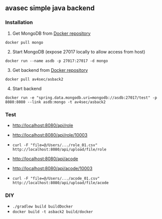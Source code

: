 ## avasec simple java backend

### Installation

1. Get MongoDB from [Docker repository](https://hub.docker.com/_/mongo)

`docker pull mongo`

2. Start MongoDB (expose 27017 locally to allow access from host)

`docker run --name asdb -p 27017:27017 -d mongo`

3. Get backend from [Docker repository](https://hub.docker.com/r/av4sec/asback2)

`docker pull av4sec/asback2`

4. Start backend

`docker run -e "spring.data.mongodb.uri=mongodb://asdb:27017/test" -p 8080:8080 --link asdb:mongo -t av4sec/asback2`


### Test

* [http://localhost:8080/api/role](http://localhost:8080/api/role)
* [http://localhost:8080/api/role/10003](http://localhost:8080/api/role/10003)

* `curl -F "file=@/Users/.../role_01.csv" http://localhost:8080/api/upload/file/role`

* [http://localhost:8080/api/acode](http://localhost:8080/api/acode)
* [http://localhost:8080/api/acode/10003](http://localhost:8080/api/acode/10003)

* `curl -F "file=@/Users/.../acode_01.csv" http://localhost:8080/api/upload/file/acode`


### DIY

* `./gradlew build buildDocker`
* `docker build -t asback2 build/docker`
